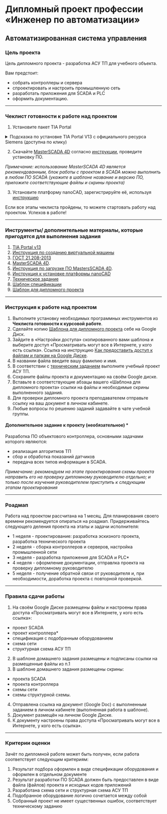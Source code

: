# Дипломный проект профессии «Инженер по автоматизации»

## Автоматизированная система управления

### Цель проекта

Цель дипломного проекта - разработка АСУ ТП для учебного объекта.

Вам предстоит:

- собрать контроллеры и сервера
- спроектировать и настроить промышленную сеть
- разработать приложения для SCADA и PLC
- оформить документацию.

------

### Чеклист готовности к работе над проектом

1. Установите пакет TIA Portal

<details>
  <summary> Подсказка по установке TIA Portal V13 с официального ресурса Siemens (доступна по клику)</summary>

1. Зарегистрируйтесь на [портале Siemens](https://mall.industry.siemens.com/goos/WelcomePage.aspx?regionUrl=/ru&language=ru) и получите персональный логин и пароль для входа в систему. Процесс регистрации описан в [соответствующей инструкции](https://docs.google.com/presentation/d/1RPHvCE2OxBbHRMWSAV2E-HxscZvR2nRIZVHCy8hvjJE/edit?usp=sharing).
2. Загрузите и установите программное обеспечение для создания проекта PLC Siemens, входящее в состав пакета TIA Portal с [официального ресурса Siemens](https://support.industry.siemens.com/cs/document/78793685/simatic-step-7-(tia-portal)-v13-trial-download?dti=0&lc=en-DE). 
3. Скачайте все файлы по [ссылке](https://support.industry.siemens.com/cs/document/109745155/simatic-step-7-including-plcsim-v13-sp2-trial-download?dti=0&lc=en-DE) в две отдельные папки:
  - STEP 7 Professional V13 SP2 (DVD 1, DVD 2, SHA-256 checksum)
  ![image](https://github.com/netology-code/phd-homeworks/blob/main/6.6/Step7_1.png)
  - SIMATIC STEP 7 PLCSIM V13 SP2 for STEP 7 Basic and STEP 7 Professional (включая SHA-256 checksum)
    ![image](https://github.com/netology-code/phd-homeworks/blob/main/6.6/Step7_2.png)
4. Запустите установочный файл SIMATIC_STEP_7_Professional_V13_SP2_Upd4.exe, пройдите стандартную процедуру установки.
5. Запустите установочный файл SIMATIC_S7_PLCSIM_V13_SP2.exe, пройдите стандартную процедуру установки.  
  
*ОБРАТИТЕ ВНИМАНИЕ! Устанавливается демо-версия программы. Функционал будет ограничен спустя 21 день после установки. Рекомендуется установка софта на виртуальной машине. Как это сделать, описано в [инструкции](https://docs.google.com/presentation/d/1psnSlotXT7cr8ECnaZaTCDLnIyYOGUzCArLeydeRztY/edit?usp=sharing).*

</details>

2. Скачайте [MasterSCADA 4D](https://masterscada.ru/download4) согласно [инструкции](https://docs.google.com/document/d/13jDH8mqTwOePICQuc0o2sfBaAQhGyeZ0rGnzL_DHZ8o/edit?usp=sharing), проведите установку ПО.

*Примечание: использование MasterSCADA 4D является рекомендованным, блок работы с проектом в SCADA можно выполнить в любом ПО SCADA (укажите в шаблоне название и версию ПО, приложите соответствующие файлы и скрины проекта)*

3. Установите платформу nanoCAD, зарегистрируйте её, используя [инструкцию](https://docs.google.com/presentation/d/1E5cgmdySQHRs7mX5v0GNZqZWmRzVVc3osXE2-queDwk/edit?usp=sharing)

Если все этапы чеклиста пройдены, то можете стартовать работу над проектом. Успехов в работе!

------

### Инструменты/ дополнительные материалы, которые пригодятся для выполнения задания

1. [TIA Portal v13](https://support.industry.siemens.com/cs/document/78793685/simatic-step-7-(tia-portal)-v13-trial-download?dti=0&lc=en-DE)
2. [Инструкция по созданию виртуальной машины](https://docs.google.com/presentation/d/1psnSlotXT7cr8ECnaZaTCDLnIyYOGUzCArLeydeRztY/edit?usp=sharing)
3. [ГОСТ 21.208-2013](https://mvif.ru/uslovnyie-oboznacheniya-priborov-i-sredstv-avtomatizaczii-v-sxemax-gost-21.404-85)
4. [MasterSCADA 4D](https://masterscada.ru/download4).
4. [Инструкция по загрузке ПО MastersSCADA 4D](https://docs.google.com/document/d/13jDH8mqTwOePICQuc0o2sfBaAQhGyeZ0rGnzL_DHZ8o/edit?usp=sharing).
5. [Инструкция к установке платформы nanoCAD](https://docs.google.com/presentation/d/1E5cgmdySQHRs7mX5v0GNZqZWmRzVVc3osXE2-queDwk/edit?usp=sharing)
6. [Техническое задание](https://docs.google.com/document/d/1TBjyVoP65fEyx6a2ZjyQarB16WyLETFiQP5SEh9pq4U/edit?usp=sharing)
7. [Шаблон спецификации](https://docs.google.com/spreadsheets/d/1BdMG-EkZNaT82Bf-Lh1p2s9I25VJAvjZV7f9jB9GtuQ/edit?usp=sharing)
8. [Шаблон для дипломного проекта](https://docs.google.com/document/d/1syuRp_KMY9Vj1X58U7BP1Kn0W9HTMInL4Ahvn2P5W7Q/edit?usp=sharing)

------

### Инструкция к работе над проектом

1. Выполните установку необходимых программных инструментов из **Чеклиста готовности к курсовой работе**.
2. Сделайте копию [Шаблона для дипломного проекта](https://docs.google.com/document/d/1syuRp_KMY9Vj1X58U7BP1Kn0W9HTMInL4Ahvn2P5W7Q/edit?usp=sharing) себе на Google Диск.
3. Зайдите в «Настройки доступа» скопированного вами шаблона и выберите доступ «Просматривать могут все в Интернете, у кого есть ссылка». Ссылка на инструкцию [Как предоставить доступ к файлам и папкам на Google Диске](https://support.google.com/docs/answer/2494822?hl=ru&co=GENIE.Platform%3DDesktop).
4. В названии файла введите вашу фамилию и имя.
5. В соответствии с [техническим заданием](https://docs.google.com/document/d/1TBjyVoP65fEyx6a2ZjyQarB16WyLETFiQP5SEh9pq4U/edit?usp=sharing) выполните учебный проект АСУ ТП.
6. Сохраните файлы проекта и документацию на своём Google диске.
7. Вставьте в соответствующие абзацы вашего «Шаблона для дипломного проекта» ссылки на файлы и необходимые скрины выполненного задания.
8. Для проверки дипломного проекта преподавателем отправьте ссылку на ваш документ в личном кабинете.
9. Любые вопросы по решению заданий задавайте в чате учебной группы.

#### **Дополнительное задание к проекту (необязательное)** *

Разработка ПО  объектового контроллера, основными задачами которого являются:
- реализация алгоритмов ТП
- сбор и обработка показаний датчиков
- передача всех типов информации в SCADA.

*Примечание: рекомендуем на этапе проектирования схемы проекта направить его на проверку дипломному руководителю отдельно; и только после изучения руководителем приступить к следующим этапам проектирования*

------

### Роадмап

Работа над проектом рассчитана на 1 месяц. Для планирования своего времени рекомендуется опираться на роадмап. Придерживайтесь следующего деления проекта на этапы и задачи исполнителя:

- 1 неделя - проектирование: разработка эскизного проекта, разработка технического проекта
- 2 неделя - сборка контроллеров и серверов, настройка промышленной сети
- 3 неделя - разработка приложения для SCADA и PLC*
- 4 неделя - оформление документации, отправлка проекта на проверку дипломному руководителю
- 5 неделя - получение обратной связи от руководителя и, при необходимости, доработка проекта с повторной проверкой.

------

### Правила сдачи работы

1. На своём Google Диске размещены файлы и настроены права доступа «Просматривать могут все в Интернете, у кого есть ссылка»:
- проект SCADA
- проект контроллера*
- спецификация с подобранным оборудованием
- схема сети
- структурная схема АСУ ТП
2. В шаблоне домашнего задания размещены и подписаны ссылки на размещенные файлы из п.1
3. В шаблоне домашнего задания размещены скрины:
- проекта SCADA
- проекта контроллера
- схемы сети
- схемы структурной схемы.
4. Отправлена ссылка на документ (Google Doc) с выполненным заданием в личном кабинете (выполненная работа в шаблоне).
5. Документ размещён на личном Google Диске.
6. К документу настроены права доступа «Просматривать могут все в Интернете, у кого есть ссылка».

------

### Критерии оценки

Зачёт по дипломной работе может быть получен, если работа соответствует следующим критериям:

1. Результат подбора оформлен в виде спецификации оборудования и оформлен в отдельном документе
2. Результат разработки ПО SCADA должен быть предоставлен в виде файла (файлов) проекта и исходных кодов приложений
3. Разработана схема сети и структурная схема АСУ ТП
4. Подобранное оборудование логично сочетается между собой
5. Собранный проект не имеет существенных ошибок, соответствует техническому заданию


